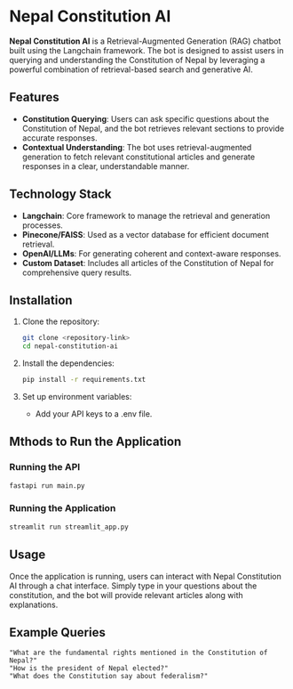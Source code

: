 # Nepal Constitution AI 

**Nepal Constitution AI** is a Retrieval-Augmented Generation (RAG) chatbot built using the Langchain framework. The bot is designed to assist users in querying and understanding the Constitution of Nepal by leveraging a powerful combination of retrieval-based search and generative AI.

## Features

- **Constitution Querying**: Users can ask specific questions about the Constitution of Nepal, and the bot retrieves relevant sections to provide accurate responses.
- **Contextual Understanding**: The bot uses retrieval-augmented generation to fetch relevant constitutional articles and generate responses in a clear, understandable manner.

## Technology Stack

- **Langchain**: Core framework to manage the retrieval and generation processes.
- **Pinecone/FAISS**: Used as a vector database for efficient document retrieval.
- **OpenAI/LLMs**: For generating coherent and context-aware responses.
- **Custom Dataset**: Includes all articles of the Constitution of Nepal for comprehensive query results.

## Installation

1. Clone the repository:
   ```bash
   git clone <repository-link>
   cd nepal-constitution-ai
   ```

2. Install the dependencies:
    ```bash
    pip install -r requirements.txt
    ```
3. Set up environment variables:

    - Add your API keys to a .env file.

## Mthods to Run the Application
### Running the API
```bash
fastapi run main.py
```
### Running the Application
```bash
streamlit run streamlit_app.py
```
## Usage

Once the application is running, users can interact with Nepal Constitution AI through a chat interface. Simply type in your questions about the constitution, and the bot will provide relevant articles along with explanations.

## Example Queries
    "What are the fundamental rights mentioned in the Constitution of Nepal?"
    "How is the president of Nepal elected?"
    "What does the Constitution say about federalism?"